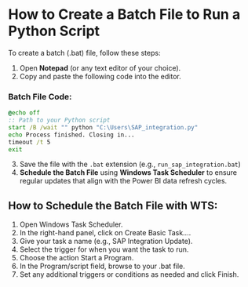 # How to Create a Batch File to Run a Python Script 

To create a batch (.bat) file, follow these steps:

1. Open **Notepad** (or any text editor of your choice).
2. Copy and paste the following code into the editor.
### Batch File Code:
```bat
@echo off
:: Path to your Python script
start /B /wait "" python "C:\Users\SAP_integration.py"
echo Process finished. Closing in...
timeout /t 5
exit
```
3. Save the file with the `.bat` extension (e.g., `run_sap_integration.bat`)
4. **Schedule the Batch File** using **Windows Task Scheduler** to ensure regular updates that align with the Power BI data refresh cycles.

## How to Schedule the Batch File with WTS:
1. Open Windows Task Scheduler.
2. In the right-hand panel, click on Create Basic Task....
3. Give your task a name (e.g., SAP Integration Update).
4. Select the trigger for when you want the task to run.
5. Choose the action Start a Program.
6. In the Program/script field, browse to your .bat file.
7. Set any additional triggers or conditions as needed and click Finish.
